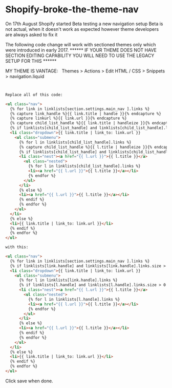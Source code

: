 # Shopify-broke-the-theme-nav
On 17th August Shopify started Beta testing a new navigation setup
Beta is not actual, when it doesn't work as expected however theme developers are always asked to fix it

The following code change will work with sectioned themes only which were introduced in early 2017. 
****** IF YOUR THEME DOES NOT HAVE SECTION EDITING CAPABILITY YOU WILL NEED TO USE THE LEGACY SETUP FOR THIS ******

MY THEME IS VANTAGE:   Themes > Actions > Edit HTML / CSS > Snippets > navigation.liquid

```html


Replace all of this code:

<ul class="nav">
  {% for link in linklists[section.settings.main_nav ].links %}
  {% capture link_handle %}{{ link.title | handle }}{% endcapture %}
  {% capture linkurl %}{{ link.url }}{% endcapture %} 
  {% capture child_list_handle %}{{ link.title | handleize }}{% endcapture %}          
  {% if linklists[child_list_handle] and linklists[child_list_handle].links.size > 0 %}
  <li class="dropdown">{{ link.title | link_to: link.url }}  
    <ul class="submenu">
      {% for l in linklists[child_list_handle].links %}
      {% capture child_list_handle %}{{ l.title | handleize }}{% endcapture %}
      {% if linklists[child_list_handle] and linklists[child_list_handle].links.size > 0 %}      
      <li class="nest"><a href="{{ l.url }}">{{ l.title }}</a>                 
        <ul class="nested">
          {% for l in linklists[child_list_handle].links %}
          <li><a href="{{ l.url }}">{{ l.title }}</a></li>
          {% endfor %}
        </ul>
      </li>
      {% else %}
      <li><a href="{{ l.url }}">{{ l.title }}</a></li>    
      {% endif %}
      {% endfor %}
    </ul>
  </li>
  {% else %}
  <li>{{ link.title | link_to: link.url }}</li>
  {% endif %}     
  {% endfor %}
</ul>

with this:

<ul class="nav">
  {% for link in linklists[section.settings.main_nav ].links %}         
  {% if linklists[link.handle] and linklists[link.handle].links.size > 0 %}
  <li class="dropdown">{{ link.title | link_to: link.url }}  
    <ul class="submenu">
      {% for l in linklists[link.handle].links %}
      {% if linklists[l.handle] and linklists[l.handle].links.size > 0 %}      
      <li class="nest"><a href="{{ l.url }}">{{ l.title }}</a>                 
        <ul class="nested">
          {% for l in linklists[l.handle].links %}
          <li><a href="{{ l.url }}">{{ l.title }}</a></li>
          {% endfor %}
        </ul>
      </li>
      {% else %}
      <li><a href="{{ l.url }}">{{ l.title }}</a></li>    
      {% endif %}
      {% endfor %}
    </ul>
  </li>
  {% else %}
  <li>{{ link.title | link_to: link.url }}</li>
  {% endif %}     
  {% endfor %}
</ul>
```

Click save when done.
